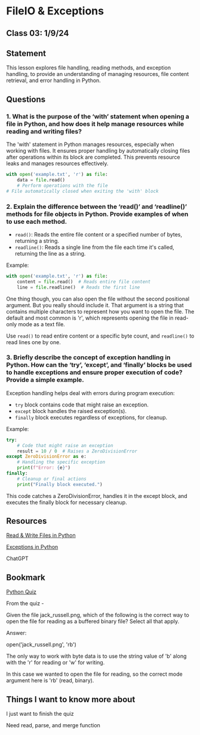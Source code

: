 # FileIO & Exceptions

## Class 03: 1/9/24

## Statement

This lesson explores file handling, reading methods, and exception handling, to provide an understanding of managing resources, file content retrieval, and error handling in Python.

## Questions

### 1. What is the purpose of the ‘with’ statement when opening a file in Python, and how does it help manage resources while reading and writing files?

The 'with' statement in Python manages resources, especially when working with files. It ensures proper handling by automatically closing files after operations within its block are completed. This prevents resource leaks and manages resources effectively.

```python
with open('example.txt', 'r') as file:
    data = file.read()
    # Perform operations with the file
# File automatically closed when exiting the 'with' block
```


### 2. Explain the difference between the ‘read()’ and ‘readline()’ methods for file objects in Python. Provide examples of when to use each method.

- `read()`: Reads the entire file content or a specified number of bytes, returning a string.
- `readline()`: Reads a single line from the file each time it's called, returning the line as a string.

Example:

```python
with open('example.txt', 'r') as file:
    content = file.read()  # Reads entire file content
    line = file.readline()  # Reads the first line
```

One thing though, you can also open the file without the second positional argument. But you really should include it. That argument is a string that contains multiple characters to represent how you want to open the file. The default and most common is 'r', which represents opening the file in read-only mode as a text file.


Use `read()` to read entire content or a specific byte count, and `readline()` to read lines one by one.

### 3. Briefly describe the concept of exception handling in Python. How can the ‘try’, ‘except’, and ‘finally’ blocks be used to handle exceptions and ensure proper execution of code? Provide a simple example.

Exception handling helps deal with errors during program execution:
- `try` block contains code that might raise an exception.
- `except` block handles the raised exception(s).
- `finally` block executes regardless of exceptions, for cleanup.

Example:
```python
try:
    # Code that might raise an exception
    result = 10 / 0  # Raises a ZeroDivisionError
except ZeroDivisionError as e:
    # Handling the specific exception
    print(f"Error: {e}")
finally:
    # Cleanup or final actions
    print("Finally block executed.")
```
This code catches a ZeroDivisionError, handles it in the except block, and executes the finally block for necessary cleanup.


## Resources

[Read & Write Files in Python](https://realpython.com/read-write-files-python/)

[Exceptions in Python](https://realpython.com/python-exceptions/)

ChatGPT 

## Bookmark

[Python Quiz](https://realpython.com/quizzes/read-write-files-python/)

From the quiz - 

Given the file jack_russell.png, which of the following is the correct way to open the file for reading as a buffered binary file? Select all that apply.

Answer:

open('jack_russell.png', 'rb')

The only way to work with byte data is to use the string value of 'b' along with the 'r' for reading or 'w' for writing.

In this case we wanted to open the file for reading, so the correct mode argument here is 'rb' (read, binary).

## Things I want to know more about

I just want to finish the quiz


 Need read, parse, and merge function